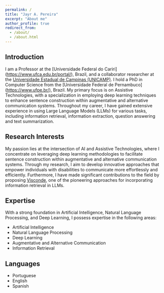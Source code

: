 ```yaml
---
permalink: /
title: "Jayr A. Pereira"
excerpt: "About me"
author_profile: true
redirect_from: 
  - /about/
  - /about.html
---
```


## Introduction

I am a Professor at the [Universidade Federal do Cariri] (https://www.ufca.edu.br/portal/), Brazil, and a collaborator researcher at the [Universidade Estadual de Campinas (UNICAMP)](https://www.unicamp.br/unicamp/). I hold a PhD in Computer Science from the [Universidade Federal de Pernambuco] (https://www.ufpe.br/), Brazil. My primary focus is on Assistive Technologies, with a specialization in employing deep learning techniques to enhance sentence construction within augmentative and alternative communication systems. Throughout my career, I have gained extensive experience in using Large Language Models (LLMs) for various tasks, including information retrieval, information extraction, question answering and text summarization.


## Research Interests
My passion lies at the intersection of AI and Assistive Technologies, where I concentrate on leveraging deep learning methodologies to facilitate sentence construction within augmentative and alternative communication systems. Through my research, I aim to develop innovative approaches that empower individuals with disabilities to communicate more effortlessly and efficiently. Furthermore, I have made significant contributions to the field by proposing [Visconde](http://doi.org/10.1007/978-3-031-28238-6_44), one of the pioneering approaches for incorporating information retrieval in LLMs.

## Expertise
With a strong foundation in Artificial Intelligence, Natural Language Processing, and Deep Learning, I possess expertise in the following areas:

* Artificial Intelligence
* Natural Language Processing
* Deep Learning
* Augmentative and Alternative Communication
* Information Retrieval

## Languages
* Portuguese
* English
* Spanish